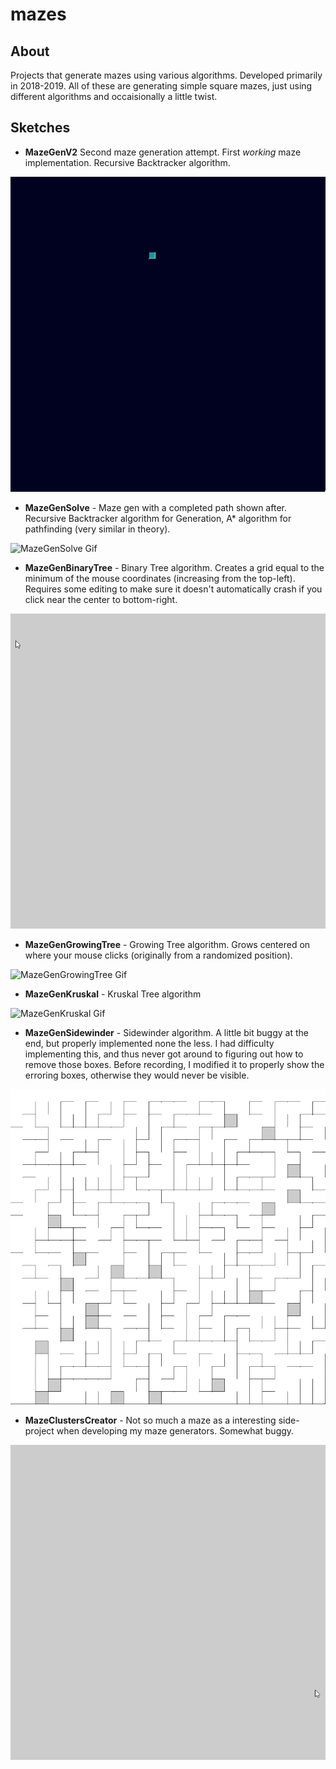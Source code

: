 # mazes

## About

Projects that generate mazes using various algorithms. Developed primarily in 2018-2019. All of these are generating simple square mazes, just using different algorithms and occaisionally a little twist.

## Sketches

- **MazeGenV2** Second maze generation attempt. First *working* maze implementation. Recursive Backtracker algorithm.

![MazeGenV2 Gif](./MazeGenV2_1.gif)

- **MazeGenSolve** - Maze gen with a completed path shown after. Recursive Backtracker algorithm for Generation, A* algorithm for pathfinding (very similar in theory).

![MazeGenSolve Gif](./MazeGenSolve_1.gif)

- **MazeGenBinaryTree** - Binary Tree algorithm. Creates a grid equal to the minimum of the mouse coordinates (increasing from the top-left). Requires some editing to make sure it doesn't automatically crash if you click near the center to bottom-right.

![MazeGenBinaryTree Gif](./MazeGenBinaryTree_1.gif)

- **MazeGenGrowingTree** - Growing Tree algorithm. Grows centered on where your mouse clicks (originally from a randomized position).

![MazeGenGrowingTree Gif](./MazeGenGrowingTree_1.gif)

- **MazeGenKruskal** - Kruskal Tree algorithm

![MazeGenKruskal Gif](./MazeGenKruskal_1.gif)

- **MazeGenSidewinder** - Sidewinder algorithm. A little bit buggy at the end, but properly implemented none the less. I had difficulty implementing this, and thus never got around to figuring out how to remove those boxes. Before recording, I modified it to properly show the erroring boxes, otherwise they would never be visible.

![MazeGenSideWinder Gif](./MazeGenSideWinder_1.gif)

- **MazeClustersCreator** - Not so much a maze as a interesting side-project when developing my maze generators. Somewhat buggy.

![Maze Clusters Creator Gif](./MazeClustersCreator_1.gif)
